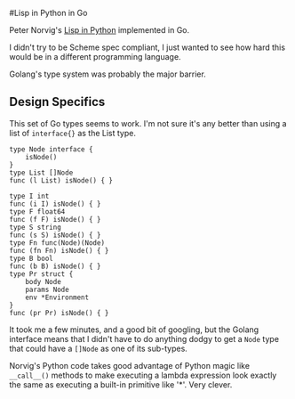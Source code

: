 #Lisp in Python in Go

Peter Norvig's [Lisp in Python](http://norvig.com/lispy.html) implemented
in Go.

I didn't try to be Scheme spec compliant, I just wanted to see how hard this
would be in a different programming language.

Golang's type system was probably the major barrier.

## Design Specifics

This set of Go types seems to work. I'm not sure it's any better than using
a list of `interface{}` as the List type.

    type Node interface {
    	isNode()
    }
    type List []Node
    func (l List) isNode() { }

    type I int
    func (i I) isNode() { }
    type F float64
    func (f F) isNode() { }
    type S string
    func (s S) isNode() { }
    type Fn func(Node)(Node)
    func (fn Fn) isNode() { }
    type B bool
    func (b B) isNode() { }
    type Pr struct {
        body Node
        params Node
        env *Environment
    }
    func (pr Pr) isNode() { }


It took me a few minutes, and a good bit of googling, but the Golang interface
means that I didn't have to do anything dodgy to get a `Node` type that could
have a `[]Node` as one of its sub-types.

Norvig's Python code takes good advantage of Python magic like `__call__()` methods
to make executing a lambda expression look exactly the same as executing a built-in
primitive like '*'. Very clever.
